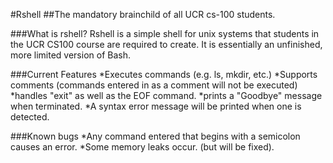 #Rshell
##The mandatory brainchild of all UCR cs-100 students.

###What is rshell? 
Rshell is a simple shell for unix systems that students in the UCR CS100 course are required to create.
It is essentially an unfinished, more limited version of Bash.

###Current Features
*Executes commands (e.g. ls, mkdir, etc.)
*Supports comments (commands entered in as a comment will not be executed)
*handles "exit" as well as the EOF command.
*prints a "Goodbye" message when terminated.
*A syntax error message will be printed when one is detected.

###Known bugs
*Any command entered that begins with a semicolon causes an error.
*Some memory leaks occur. (but will be fixed).


